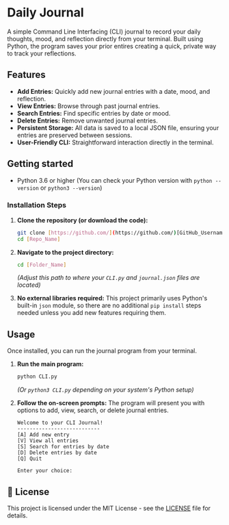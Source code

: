 # Daily Journal
A simple Command Line Interfacing (CLI) journal to record your daily thoughts, mood, and reflection directly from your terminal. Built using Python, the program saves your prior entires creating a quick, private way to track your reflections.

## Features
* **Add Entries:** Quickly add new journal entries with a date, mood, and reflection.
* **View Entries:** Browse through past journal entries.
* **Search Entries:** Find specific entries by date or mood.
* **Delete Entries:** Remove unwanted journal entries.
* **Persistent Storage:** All data is saved to a local JSON file, ensuring your entries are preserved between sessions.
* **User-Friendly CLI:** Straightforward interaction directly in the terminal.

## Getting started
* Python 3.6 or higher (You can check your Python version with `python --version` or `python3 --version`)
  
### Installation Steps

1.  **Clone the repository (or download the code):**
    ```bash
    git clone [https://github.com/](https://github.com/)[GitHub_Username]/[Repo_Name].git
    cd [Repo_Name]
    

2.  **Navigate to the project directory:**

    ```bash
    cd [Folder_Name]
    ```
    *(Adjust this path to where your `CLI.py` and `journal.json` files are located)*

3.  **No external libraries required:**
    This project primarily uses Python's built-in `json` module, so there are no additional `pip install` steps needed unless you add new features requiring them.

## Usage

Once installed, you can run the journal program from your terminal.

1.  **Run the main program:**

    ```bash
    python CLI.py
    ```
    *(Or `python3 CLI.py` depending on your system's Python setup)*

2.  **Follow the on-screen prompts:**
    The program will present you with options to add, view, search, or delete journal entries.

    ```
    Welcome to your CLI Journal!
    ---------------------------
    [A] Add new entry
    [V] View all entries
    [S] Search for entries by date
    [D] Delete entries by date
    [Q] Quit

    Enter your choice: 
    ```

## 📄 License

This project is licensed under the MIT License - see the [LICENSE](LICENSE) file for details.

